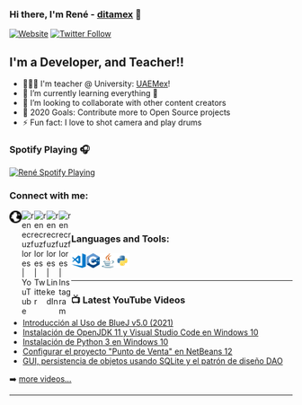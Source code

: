 ### Hi there, I'm René - [ditamex][website] 👋

[![Website](https://img.shields.io/website?label=ditamex.com&style=for-the-badge&url=https://ditamex.com)](https://ditamex.com)
[![Twitter Follow](https://img.shields.io/twitter/follow/renecruzflores?color=1DA1F2&logo=twitter&style=for-the-badge)](https://twitter.com/intent/follow?original_referer=https://github.com/renecruz&screen_name=renecruzflores)

## I'm a Developer, and Teacher!!

- 🧑🏻‍🏫 I'm teacher @ University: [UAEMex][school]!
- 🌱 I’m currently learning everything 🤣
- 👯 I’m looking to collaborate with other content creators
- 🥅 2020 Goals: Contribute more to Open Source projects
- ⚡ Fun fact: I love to shot camera and play drums

### Spotify Playing 🎧

[<img src="https://now-playing-codestackr.vercel.app/api/spotify-playing" alt="René Spotify Playing" width="350" />](https://open.spotify.com/playlist/5H83Ekaw7BIREyTVPvgoTJ)

### Connect with me:

[<img align="left" alt="ditamex.com" width="22px" src="https://raw.githubusercontent.com/iconic/open-iconic/master/svg/globe.svg" />][website]
[<img align="left" alt="renecruzflores | YouTube" width="22px" src="https://cdn.jsdelivr.net/npm/simple-icons@v3/icons/youtube.svg" />][youtube]
[<img align="left" alt="renecruzflores | Twitter" width="22px" src="https://cdn.jsdelivr.net/npm/simple-icons@v3/icons/twitter.svg" />][twitter]
[<img align="left" alt="renecruzflores | LinkedIn" width="22px" src="https://cdn.jsdelivr.net/npm/simple-icons@v3/icons/linkedin.svg" />][linkedin]
[<img align="left" alt="renecruzflores | Instagram" width="22px" src="https://cdn.jsdelivr.net/npm/simple-icons@v3/icons/instagram.svg" />][instagram]

<br />

### Languages and Tools:

[<img align="left" alt="Visual Studio Code" width="26px" src="https://raw.githubusercontent.com/github/explore/80688e429a7d4ef2fca1e82350fe8e3517d3494d/topics/visual-studio-code/visual-studio-code.png" /><img align="left" alt="C++" width="26px" src="https://raw.githubusercontent.com/github/explore/80688e429a7d4ef2fca1e82350fe8e3517d3494d/topics/cpp/cpp.png" />
<img align="left" alt="Java" width="26px" src="https://raw.githubusercontent.com/github/explore/80688e429a7d4ef2fca1e82350fe8e3517d3494d/topics/java/java.png" />
<img align="left" alt="Python" width="26px" src="https://raw.githubusercontent.com/github/explore/80688e429a7d4ef2fca1e82350fe8e3517d3494d/topics/python/python.png" />][devplaylist]

<br />
<br />

---

### 📺 Latest YouTube Videos

<!-- YOUTUBE:START -->
- [Introducción al Uso de BlueJ v5.0 (2021)](https://www.youtube.com/watch?v=-xFv6bqQHpU)
- [Instalación de OpenJDK 11 y Visual Studio Code en Windows 10](https://www.youtube.com/watch?v=alSguHvT6z0)
- [Instalación de Python 3 en Windows 10](https://www.youtube.com/watch?v=3W-vUmNdgWs)
- [Configurar el proyecto "Punto de Venta" en NetBeans 12](https://www.youtube.com/watch?v=kh1j_JG2WLk)
- [GUI, persistencia de objetos usando SQLite y el patrón de diseño DAO](https://www.youtube.com/watch?v=_lVjeP9JMzY)
<!-- YOUTUBE:END -->

➡️ [more videos...](https://youtube.com/renecruzflores)

---

[website]: https://ditamex.com
[school]: https://www.uaemex.mx/
[twitter]: https://twitter.com/renecruzflores
[youtube]: https://youtube.com/renecruzflores
[instagram]: https://instagram.com/renecruzflores
[linkedin]: https://linkedin.com/in/renecruzflores
[devplaylist]: https://www.youtube.com/playlist?list=PLuLE9s9J8IVBbf0ckMt2_D-kwlNx6aU6H

